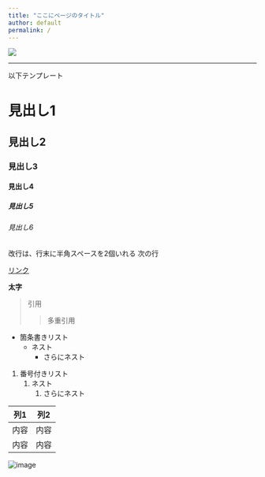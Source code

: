 ```yaml
---
title: "ここにページのタイトル"
author: default
permalink: /
---
```



<img src="https://yudai-kdix.github.io/GHPages_WebSite/assets/images/logo-150.png" style="display: block; margin: 0 auto;"/>


---

以下テンプレート

# 見出し1
## 見出し2
### 見出し3
#### 見出し4
##### 見出し5
###### 見出し6

改行は、行末に半角スペースを2個いれる
次の行

[リンク](https://www.google.co.jp/)

**太字**

> 引用
>> 多重引用


- 箇条書きリスト
  - ネスト
    - さらにネスト


1. 番号付きリスト 
   1. ネスト
      1. さらにネスト


| 列1 | 列2 |
|-----|-----|
| 内容 | 内容 |
| 内容 | 内容 |

![image](/GHPages_WebSite/assets/images/logo-150.png)
